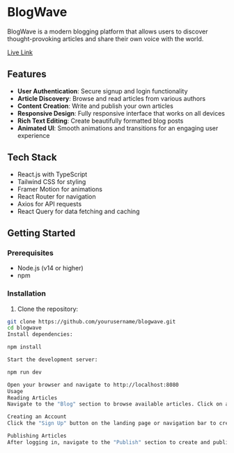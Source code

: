 # BlogWave

BlogWave is a modern blogging platform that allows users to discover thought-provoking articles and share their own voice with the world.

[Live Link](https://am-i-blogging-cfqkdqlxc-chandans-projects-be013463.vercel.app/)

## Features

- **User Authentication**: Secure signup and login functionality
- **Article Discovery**: Browse and read articles from various authors
- **Content Creation**: Write and publish your own articles
- **Responsive Design**: Fully responsive interface that works on all devices
- **Rich Text Editing**: Create beautifully formatted blog posts
- **Animated UI**: Smooth animations and transitions for an engaging user experience

## Tech Stack

- React.js with TypeScript
- Tailwind CSS for styling
- Framer Motion for animations
- React Router for navigation
- Axios for API requests
- React Query for data fetching and caching

## Getting Started

### Prerequisites

- Node.js (v14 or higher)
- npm

### Installation

1. Clone the repository:
```bash
git clone https://github.com/yourusername/blogwave.git
cd blogwave
Install dependencies:

npm install

Start the development server:

npm run dev

Open your browser and navigate to http://localhost:8080
Usage
Reading Articles
Navigate to the "Blog" section to browse available articles. Click on any article to read its full content.

Creating an Account
Click the "Sign Up" button on the landing page or navigation bar to create a new account.

Publishing Articles
After logging in, navigate to the "Publish" section to create and publish your own articles.
```
